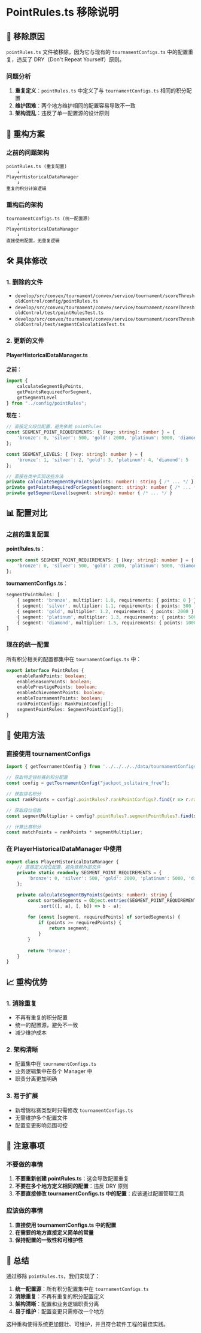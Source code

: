 # PointRules.ts 移除说明

## 🎯 移除原因

`pointRules.ts` 文件被移除，因为它与现有的 `tournamentConfigs.ts` 中的配置重复，违反了 DRY（Don't Repeat Yourself）原则。

### 问题分析

1. **重复定义**：`pointRules.ts` 中定义了与 `tournamentConfigs.ts` 相同的积分配置
2. **维护困难**：两个地方维护相同的配置容易导致不一致
3. **架构混乱**：违反了单一配置源的设计原则

## 🔄 重构方案

### 之前的问题架构

```
pointRules.ts (重复配置)
    ↓
PlayerHistoricalDataManager
    ↓
重复的积分计算逻辑
```

### 重构后的架构

```
tournamentConfigs.ts (统一配置源)
    ↓
PlayerHistoricalDataManager
    ↓
直接使用配置，无重复逻辑
```

## 🛠️ 具体修改

### 1. 删除的文件

- `develop/src/convex/tournament/convex/service/tournament/scoreThresholdControl/config/pointRules.ts`
- `develop/src/convex/tournament/convex/service/tournament/scoreThresholdControl/test/pointRulesTest.ts`
- `develop/src/convex/tournament/convex/service/tournament/scoreThresholdControl/test/segmentCalculationTest.ts`

### 2. 更新的文件

#### PlayerHistoricalDataManager.ts

**之前**：
```typescript
import {
    calculateSegmentByPoints,
    getPointsRequiredForSegment,
    getSegmentLevel
} from "../config/pointRules";
```

**现在**：
```typescript
// 直接定义段位配置，避免依赖 pointRules
const SEGMENT_POINT_REQUIREMENTS: { [key: string]: number } = {
    'bronze': 0, 'silver': 500, 'gold': 2000, 'platinum': 5000, 'diamond': 10000
};

const SEGMENT_LEVELS: { [key: string]: number } = {
    'bronze': 1, 'silver': 2, 'gold': 3, 'platinum': 4, 'diamond': 5
};

// 直接在类中实现这些方法
private calculateSegmentByPoints(points: number): string { /* ... */ }
private getPointsRequiredForSegment(segment: string): number { /* ... */ }
private getSegmentLevel(segment: string): number { /* ... */ }
```

## 📊 配置对比

### 之前的重复配置

**pointRules.ts**：
```typescript
export const SEGMENT_POINT_REQUIREMENTS: { [key: string]: number } = {
    'bronze': 0, 'silver': 500, 'gold': 2000, 'platinum': 5000, 'diamond': 10000
};
```

**tournamentConfigs.ts**：
```typescript
segmentPointRules: [
    { segment: 'bronze', multiplier: 1.0, requirements: { points: 0 } },
    { segment: 'silver', multiplier: 1.1, requirements: { points: 500 } },
    { segment: 'gold', multiplier: 1.2, requirements: { points: 2000 } },
    { segment: 'platinum', multiplier: 1.3, requirements: { points: 5000 } },
    { segment: 'diamond', multiplier: 1.5, requirements: { points: 10000 } }
]
```

### 现在的统一配置

所有积分相关的配置都集中在 `tournamentConfigs.ts` 中：

```typescript
export interface PointRules {
    enableRankPoints: boolean;
    enableSeasonPoints: boolean;
    enablePrestigePoints: boolean;
    enableAchievementPoints: boolean;
    enableTournamentPoints: boolean;
    rankPointConfigs: RankPointConfig[];
    segmentPointRules: SegmentPointConfig[];
}
```

## 🔧 使用方法

### 直接使用 tournamentConfigs

```typescript
import { getTournamentConfig } from '../../../../data/tournamentConfigs';

// 获取特定锦标赛的积分配置
const config = getTournamentConfig("jackpot_solitaire_free");

// 获取排名积分
const rankPoints = config?.pointRules?.rankPointConfigs?.find(r => r.rank === 1)?.rankPoints?.basePoints || 100;

// 获取段位倍数
const segmentMultiplier = config?.pointRules?.segmentPointRules?.find(s => s.segment === 'gold')?.multiplier || 1.2;

// 计算比赛积分
const matchPoints = rankPoints * segmentMultiplier;
```

### 在 PlayerHistoricalDataManager 中使用

```typescript
export class PlayerHistoricalDataManager {
    // 直接定义段位配置，避免依赖外部文件
    private static readonly SEGMENT_POINT_REQUIREMENTS = {
        'bronze': 0, 'silver': 500, 'gold': 2000, 'platinum': 5000, 'diamond': 10000
    };

    private calculateSegmentByPoints(points: number): string {
        const sortedSegments = Object.entries(SEGMENT_POINT_REQUIREMENTS)
            .sort(([, a], [, b]) => b - a);
        
        for (const [segment, requiredPoints] of sortedSegments) {
            if (points >= requiredPoints) {
                return segment;
            }
        }
        
        return 'bronze';
    }
}
```

## 📈 重构优势

### 1. 消除重复

- 不再有重复的积分配置
- 统一的配置源，避免不一致
- 减少维护成本

### 2. 架构清晰

- 配置集中在 `tournamentConfigs.ts`
- 业务逻辑集中在各个 Manager 中
- 职责分离更加明确

### 3. 易于扩展

- 新增锦标赛类型时只需修改 `tournamentConfigs.ts`
- 无需维护多个配置文件
- 配置变更影响范围可控

## 🚫 注意事项

### 不要做的事情

1. **不要重新创建 pointRules.ts**：这会导致配置重复
2. **不要在多个地方定义相同的配置**：违反 DRY 原则
3. **不要直接修改 tournamentConfigs.ts 中的配置**：应该通过配置管理工具

### 应该做的事情

1. **直接使用 tournamentConfigs.ts 中的配置**
2. **在需要的地方直接定义简单的常量**
3. **保持配置的一致性和可维护性**

## 📝 总结

通过移除 `pointRules.ts`，我们实现了：

1. **统一配置源**：所有积分配置集中在 `tournamentConfigs.ts`
2. **消除重复**：不再有重复的积分配置定义
3. **架构清晰**：配置和业务逻辑职责分离
4. **易于维护**：配置变更只需修改一个地方

这种重构使得系统更加健壮、可维护，并且符合软件工程的最佳实践。
